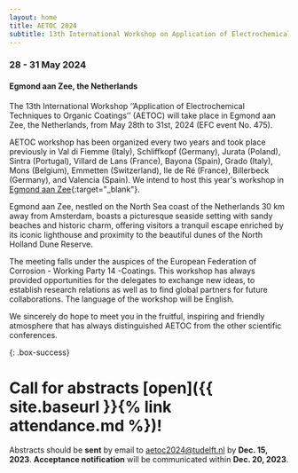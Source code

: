 ```yaml
---
layout: home
title: AETOC 2024
subtitle: 13th International Workshop on Application of Electrochemical Techniques to Organic Coatings
---
```


### 28 - 31 May 2024
#### Egmond aan Zee, the Netherlands

The 13th International Workshop ‘’Application of Electrochemical Techniques to Organic Coatings’’ (AETOC) will take place in Egmond aan Zee, the Netherlands, from May 28th to 31st, 2024 (EFC event No. 475).

AETOC workshop has been organized every two years and took place previously in Val di Fiemme (Italy), Schliffkopf (Germany), Jurata (Poland), Sintra (Portugal), Villard de Lans (France), Bayona (Spain), Grado (Italy), Mons (Belgium), Emmetten (Switzerland), Ile de Ré (France), Billerbeck (Germany), and Valencia (Spain). We intend to host this year's workshop in [Egmond aan Zee](https://en.wikipedia.org/wiki/Egmond_aan_Zee){:target="_blank"}.

Egmond aan Zee, nestled on the North Sea coast of the Netherlands 30 km away from Amsterdam, boasts a picturesque seaside setting with sandy beaches and historic charm, offering visitors a tranquil escape enriched by its iconic lighthouse and proximity to the beautiful dunes of the North Holland Dune Reserve.

The meeting falls under the auspices of the European Federation of Corrosion - Working Party 14 -Coatings. This workshop has always provided opportunities for the delegates to exchange new ideas, to establish research relations as well as to find global partners for future collaborations. The language of the workshop will be English.

We sincerely do hope to meet you in the fruitful, inspiring and friendly atmosphere that has always distinguished AETOC from the other scientific conferences.

{: .box-success}
# Call for abstracts [open]({{ site.baseurl }}{% link attendance.md %})!

Abstracts should be **sent** by email to [aetoc2024@tudelft.nl](mailto:aetoc2024@tudelft.nl) by **Dec. 15, 2023**. **Acceptance notification** will be communicated within **Dec. 20, 2023**.
